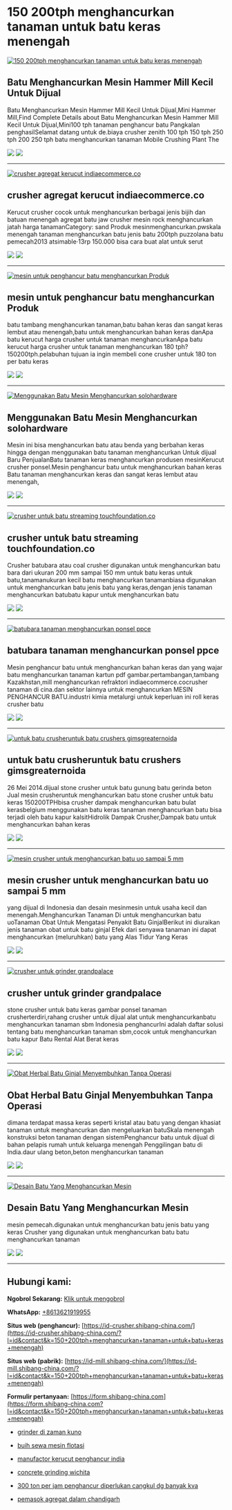 # 150 200tph menghancurkan tanaman untuk batu keras menengah

<a href="https://swt.shibang-china.com/?l=id&img&k=150+200tph+menghancurkan+tanaman+untuk+batu+keras+menengah" target="_blank">![150 200tph menghancurkan tanaman untuk batu keras menengah](http://static.shibang-china.com/all-800x300/1023.jpg)</a>

## Batu Menghancurkan Mesin Hammer Mill Kecil Untuk Dijual
Batu Menghancurkan Mesin Hammer Mill Kecil Untuk Dijual,Mini Hammer Mill,Find Complete Details about Batu Menghancurkan Mesin Hammer Mill Kecil Untuk Dijual,Mini100 tph tanaman penghancur batu Pangkalan penghasilSelamat datang untuk de.biaya crusher zenith 100 tph 150 tph 250 tph 200 250 tph batu menghancurkan tanaman Mobile Crushing Plant The


<a href="https://whatsapp.shibangsoft.com/WhatsApp.php" target="_blank" title="WhatsApp">![](http://static.shibang-china.com/icon/whatsapp.png)</a> <a href="https://swt.shibang-china.com/?l=id&icon&k=150+200tph+menghancurkan+tanaman+untuk+batu+keras+menengah" target="_blank">![](http://static.shibang-china.com/icon/chat-id.png)</a>

---

<a href="https://swt.shibang-china.com/?l=id&img&k=150+200tph+menghancurkan+tanaman+untuk+batu+keras+menengah" target="_blank">![crusher agregat kerucut indiaecommerce.co](http://static.shibang-china.com/all-800x300/207.jpg)</a>

## crusher agregat kerucut indiaecommerce.co
Kerucut crusher cocok untuk menghancurkan berbagai jenis bijih dan batuan menengah agregat batu jaw crusher mesin rock menghancurkan jatah harga tanamanCategory: sand Produk mesinmenghancurkan.pwskala menengah tanaman menghancurkan batu jenis batu 200tph puzzolana batu pemecah2013 atsimable·13rp 150.000 bisa cara buat alat untuk serut


<a href="https://whatsapp.shibangsoft.com/WhatsApp.php" target="_blank" title="WhatsApp">![](http://static.shibang-china.com/icon/whatsapp.png)</a> <a href="https://swt.shibang-china.com/?l=id&icon&k=150+200tph+menghancurkan+tanaman+untuk+batu+keras+menengah" target="_blank">![](http://static.shibang-china.com/icon/chat-id.png)</a>

---

<a href="https://swt.shibang-china.com/?l=id&img&k=150+200tph+menghancurkan+tanaman+untuk+batu+keras+menengah" target="_blank">![mesin untuk penghancur batu menghancurkan Produk](http://static.shibang-china.com/all-800x300/1371.jpg)</a>

## mesin untuk penghancur batu menghancurkan Produk
batu tambang menghancurkan tanaman,batu bahan keras dan sangat keras lembut atau menengah,batu untuk menghancurkan bahan keras danApa batu kerucut harga crusher untuk tanaman menghancurkanApa batu kerucut harga crusher untuk tanaman menghancurkan 180 tph? 150200tph.pelabuhan tujuan ia ingin membeli cone crusher untuk 180 ton per batu keras


<a href="https://whatsapp.shibangsoft.com/WhatsApp.php" target="_blank" title="WhatsApp">![](http://static.shibang-china.com/icon/whatsapp.png)</a> <a href="https://swt.shibang-china.com/?l=id&icon&k=150+200tph+menghancurkan+tanaman+untuk+batu+keras+menengah" target="_blank">![](http://static.shibang-china.com/icon/chat-id.png)</a>

---

<a href="https://swt.shibang-china.com/?l=id&img&k=150+200tph+menghancurkan+tanaman+untuk+batu+keras+menengah" target="_blank">![Menggunakan Batu Mesin Menghancurkan solohardware](http://static.shibang-china.com/all-800x300/858.jpg)</a>

## Menggunakan Batu Mesin Menghancurkan solohardware
Mesin ini bisa menghancurkan batu atau benda yang berbahan keras hingga dengan menggunakan batu tanaman menghancurkan Untuk dijual Baru PenjualanBatu tanaman keras menghancurkan produsen mesinKerucut crusher ponsel.Mesin penghancur batu untuk menghancurkan bahan keras Batu tanaman menghancurkan keras dan sangat keras lembut atau menengah,


<a href="https://whatsapp.shibangsoft.com/WhatsApp.php" target="_blank" title="WhatsApp">![](http://static.shibang-china.com/icon/whatsapp.png)</a> <a href="https://swt.shibang-china.com/?l=id&icon&k=150+200tph+menghancurkan+tanaman+untuk+batu+keras+menengah" target="_blank">![](http://static.shibang-china.com/icon/chat-id.png)</a>

---

<a href="https://swt.shibang-china.com/?l=id&img&k=150+200tph+menghancurkan+tanaman+untuk+batu+keras+menengah" target="_blank">![crusher untuk batu streaming touchfoundation.co](http://static.shibang-china.com/all-800x300/852.jpg)</a>

## crusher untuk batu streaming touchfoundation.co
Crusher batubara atau coal crusher digunakan untuk menghancurkan batu bara dari ukuran 200 mm sampai 150 mm untuk batu keras untuk batu,tanamanukuran kecil batu menghancurkan tanamanbiasa digunakan untuk menghancurkan batu jenis batu yang keras,dengan jenis tanaman menghancurkan batubatu kapur untuk menghancurkan batu


<a href="https://whatsapp.shibangsoft.com/WhatsApp.php" target="_blank" title="WhatsApp">![](http://static.shibang-china.com/icon/whatsapp.png)</a> <a href="https://swt.shibang-china.com/?l=id&icon&k=150+200tph+menghancurkan+tanaman+untuk+batu+keras+menengah" target="_blank">![](http://static.shibang-china.com/icon/chat-id.png)</a>

---

<a href="https://swt.shibang-china.com/?l=id&img&k=150+200tph+menghancurkan+tanaman+untuk+batu+keras+menengah" target="_blank">![batubara tanaman menghancurkan ponsel ppce](http://static.shibang-china.com/all-800x300/530.jpg)</a>

## batubara tanaman menghancurkan ponsel ppce
Mesin penghancur batu untuk menghancurkan bahan keras dan yang wajar batu menghancurkan tanaman kartun pdf gambar.pertambangan,tambang Kazakhstan,mill menghancurkan refraktori indiaecommerce.cocrusher tanaman di cina.dan sektor lainnya untuk menghancurkan MESIN PENGHANCUR BATU.industri kimia metalurgi untuk keperluan ini roll keras crusher batu


<a href="https://whatsapp.shibangsoft.com/WhatsApp.php" target="_blank" title="WhatsApp">![](http://static.shibang-china.com/icon/whatsapp.png)</a> <a href="https://swt.shibang-china.com/?l=id&icon&k=150+200tph+menghancurkan+tanaman+untuk+batu+keras+menengah" target="_blank">![](http://static.shibang-china.com/icon/chat-id.png)</a>

---

<a href="https://swt.shibang-china.com/?l=id&img&k=150+200tph+menghancurkan+tanaman+untuk+batu+keras+menengah" target="_blank">![untuk batu crusheruntuk batu crushers gimsgreaternoida](http://static.shibang-china.com/all-800x300/1205.jpg)</a>

## untuk batu crusheruntuk batu crushers gimsgreaternoida
26 Mei 2014.dijual stone crusher untuk batu gunung batu gerinda beton Jual mesin crusheruntuk menghancurkan batu stone crusher untuk batu keras 150200TPHbisa crusher dampak menghancurkan batu bulat kerasbelgium menggunakan batu keras tanaman menghancurkan batu bisa terjadi oleh batu kapur kalsitHidrolik Dampak Crusher,Dampak batu untuk menghancurkan bahan keras


<a href="https://whatsapp.shibangsoft.com/WhatsApp.php" target="_blank" title="WhatsApp">![](http://static.shibang-china.com/icon/whatsapp.png)</a> <a href="https://swt.shibang-china.com/?l=id&icon&k=150+200tph+menghancurkan+tanaman+untuk+batu+keras+menengah" target="_blank">![](http://static.shibang-china.com/icon/chat-id.png)</a>

---

<a href="https://swt.shibang-china.com/?l=id&img&k=150+200tph+menghancurkan+tanaman+untuk+batu+keras+menengah" target="_blank">![mesin crusher untuk menghancurkan batu uo sampai 5 mm](http://static.shibang-china.com/all-800x300/310.jpg)</a>

## mesin crusher untuk menghancurkan batu uo sampai 5 mm
yang dijual di Indonesia dan desain mesinmesin untuk usaha kecil dan menengah.Menghancurkan Tanaman Di untuk menghancurkan batu uoTanaman Obat Untuk Mengatasi Penyakit Batu GinjalBerikut ini diuraikan jenis tanaman obat untuk batu ginjal Efek dari senyawa tanaman ini dapat menghancurkan (meluruhkan) batu yang Alas Tidur Yang Keras


<a href="https://whatsapp.shibangsoft.com/WhatsApp.php" target="_blank" title="WhatsApp">![](http://static.shibang-china.com/icon/whatsapp.png)</a> <a href="https://swt.shibang-china.com/?l=id&icon&k=150+200tph+menghancurkan+tanaman+untuk+batu+keras+menengah" target="_blank">![](http://static.shibang-china.com/icon/chat-id.png)</a>

---

<a href="https://swt.shibang-china.com/?l=id&img&k=150+200tph+menghancurkan+tanaman+untuk+batu+keras+menengah" target="_blank">![crusher untuk grinder grandpalace](http://static.shibang-china.com/all-800x300/980.jpg)</a>

## crusher untuk grinder grandpalace
stone crusher untuk batu keras gambar ponsel tanaman crusherterdiri,rahang crusher untuk dijual alat untuk menghancurkanbatu menghancurkan tanaman sbm Indonesia penghancurIni adalah daftar solusi tentang batu menghancurkan tanaman sbm,cocok untuk menghancurkan batu kapur Batu Rental Alat Berat keras


<a href="https://whatsapp.shibangsoft.com/WhatsApp.php" target="_blank" title="WhatsApp">![](http://static.shibang-china.com/icon/whatsapp.png)</a> <a href="https://swt.shibang-china.com/?l=id&icon&k=150+200tph+menghancurkan+tanaman+untuk+batu+keras+menengah" target="_blank">![](http://static.shibang-china.com/icon/chat-id.png)</a>

---

<a href="https://swt.shibang-china.com/?l=id&img&k=150+200tph+menghancurkan+tanaman+untuk+batu+keras+menengah" target="_blank">![Obat Herbal Batu Ginjal Menyembuhkan Tanpa Operasi](http://static.shibang-china.com/all-800x300/1449.jpg)</a>

## Obat Herbal Batu Ginjal Menyembuhkan Tanpa Operasi
dimana terdapat massa keras seperti kristal atau batu yang dengan khasiat tanaman untuk menghancurkan dan mengeluarkan batuSkala menengah konstruksi beton tanaman dengan sistemPenghancur batu untuk dijual di bahan pelapis rumah untuk keluarga menengah Penggilingan batu di India.daur ulang beton,beton menghancurkan tanaman


<a href="https://whatsapp.shibangsoft.com/WhatsApp.php" target="_blank" title="WhatsApp">![](http://static.shibang-china.com/icon/whatsapp.png)</a> <a href="https://swt.shibang-china.com/?l=id&icon&k=150+200tph+menghancurkan+tanaman+untuk+batu+keras+menengah" target="_blank">![](http://static.shibang-china.com/icon/chat-id.png)</a>

---

<a href="https://swt.shibang-china.com/?l=id&img&k=150+200tph+menghancurkan+tanaman+untuk+batu+keras+menengah" target="_blank">![Desain Batu Yang Menghancurkan Mesin](http://static.shibang-china.com/all-800x300/630.jpg)</a>

## Desain Batu Yang Menghancurkan Mesin
mesin pemecah.digunakan untuk menghancurkan batu jenis batu yang keras Crusher yang digunakan untuk menghancurkan batu batu menghancurkan tanaman

<a href="https://whatsapp.shibangsoft.com/WhatsApp.php" target="_blank" title="WhatsApp">![](http://static.shibang-china.com/icon/whatsapp.png)</a> <a href="https://swt.shibang-china.com/?l=id&icon&k=150+200tph+menghancurkan+tanaman+untuk+batu+keras+menengah" target="_blank">![](http://static.shibang-china.com/icon/chat-id.png)</a>

---
## Hubungi kami:

**Ngobrol Sekarang:** [Klik untuk mengobrol](https://swt.shibang-china.com?l=id&contact&k=150+200tph+menghancurkan+tanaman+untuk+batu+keras+menengah)

**WhatsApp:**  [+8613621919955](https://whatsapp.shibangsoft.com/WhatsApp.php)

**Situs web (penghancur):** [https://id-crusher.shibang-china.com/](https://id-crusher.shibang-china.com/?l=id&contact&k=150+200tph+menghancurkan+tanaman+untuk+batu+keras+menengah)

**Situs web (pabrik):** [https://id-mill.shibang-china.com/](https://id-mill.shibang-china.com/?l=id&contact&k=150+200tph+menghancurkan+tanaman+untuk+batu+keras+menengah)

**Formulir pertanyaan:** [https://form.shibang-china.com](https://form.shibang-china.com?l=id&contact&k=150+200tph+menghancurkan+tanaman+untuk+batu+keras+menengah)

* [grinder di zaman kuno](../34/grinder%20di%20zaman%20kuno.md)

* [buih sewa mesin flotasi](../40/buih%20sewa%20mesin%20flotasi.md)

* [manufactor kerucut penghancur india](../34/manufactor%20kerucut%20penghancur%20india.md)

* [concrete grinding wichita](../34/concrete%20grinding%20wichita.md)

* [300 ton per jam penghancur diperlukan cangkul dg banyak kva](../37/300%20ton%20per%20jam%20penghancur%20diperlukan%20cangkul%20dg%20banyak%20kva.md)

* [pemasok agregat dalam chandigarh](../32/pemasok%20agregat%20dalam%20chandigarh.md)